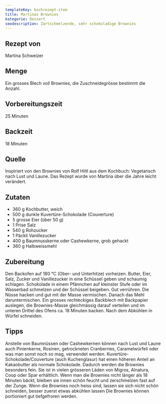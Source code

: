 ```yaml
---
templateKey: kochrezept-item
title: Martinas Brownies
kategorie: Dessert
seodescription: Zartschmelzende, sehr schokoladige Brownies
---
```

## Rezept von

Martina Schweizer

## Menge

Ein grosses Blech voll Brownies, die Zuschneidegrösse bestimmt die Anzahl. 

## Vorbereitungszeit

25 Minuten

## Backzeit

18 Minuten

## Quelle

Inspiriert von den Brownies von Rolf Hiltl aus dem Kochbuch: Vegetarisch nach Lust und Laune. Das Rezept wurde von Martina über die Jahre leicht verändert. 

## Zutaten

* 360 g Kochbutter, weich
* 500 g dunkle Kuvertüre-Schokolade (Couverture) 
* 5 grosse Eier (über 50 g)
* 1 Prise Salz
* 540 g Rohzucker
* 1 Päckli Vanillezucker
* 400 g Baumnusskerne oder Cashewkerne, grob gehackt
* 360 g Halbweissmehl

## Zubereitung

Den Backofen auf 180 °C (Ober- und Unterhitze) vorheizen.
Butter, Eier, Salz, Zucker und Vanillezucker in eine Schüssel geben und schaumig schlagen.
Schokolade in einem Pfännchen auf kleinster Stufe oder im Wasserbad schmelzen und der Schüssel beigeben. Gut verrühren. 
Die Nüsse hacken und gut mit der Masse vermischen. Danach das Mehl daruntermischen. 
Ein grosses rechteckiges Backblech mit Backpapier auslegen, die Brownies-Masse gleichmässig darauf verteilen und im unteren Drittel des Ofens ca. 18 Minuten backen. Nach dem Abkühlen in Würfel schneiden.

## Tipps

Anstelle von Baumnüssen oder Cashewkernen können nach Lust und Laune auch Pinienkerne, Rosinen, getrockneten Cranberries, Caramelwürfeli oder was man sonst noch so mag, verwendet werden. 
Kuvertüre-Schokolade/Couverture (auch Kuchenglasur) hat einen höheren Anteil an Kakaobutter als normale Schokolade. Dadurch werden die Brownies besonders fein. Sie ist in vielen grösseren Läden von Migros, Alnatura, Coop oder Spar erhältlich.
Wenn man die Brownies nicht länger als 18 Minuten bäckt, bleiben sie innen schön feucht und zerschmelzen fast auf der Zunge. 
Wenn die Brownies noch heiss sind, lassen sie sich nicht schön schneiden, besser zuerst etwas abkühlen lassen
Die Brownies können portioniert gut tiefgefroren werden.